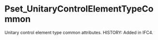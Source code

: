 # Pset_UnitaryControlElementTypeCommon

Unitary control element type common attributes.<!-- end of definition --> HISTORY: Added in IFC4.
